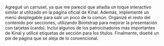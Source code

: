 Agregué un carrusel, ya que me pareció que añadía un toque interactivo similar al utilizado en la página oficial de Kinal. Además, implementé un menú desplegable para salir un poco de lo común. Organizé el resto del contenido por secciones, utilizando Bootstrap para mejorar la presentación con tarjetas (cards). Incluí algunos de los patrocinadores más importantes de Kinal y utilicé etiquetas de sección para los títulos. Finalmente, diseñé un pie de página que se aleja de lo convencional.
